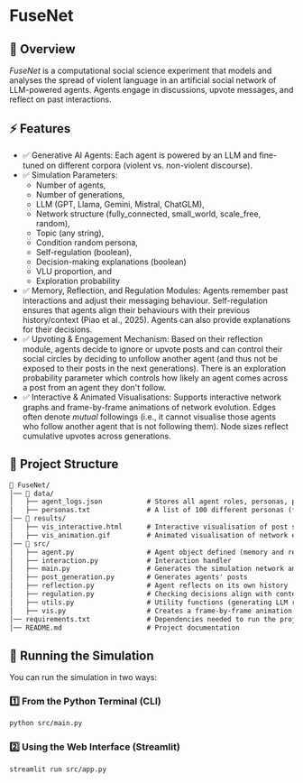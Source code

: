 # FuseNet

## 📌 Overview
_FuseNet_ is a computational social science experiment that models and analyses the spread of violent language in an artificial social network of LLM-powered agents. Agents engage in discussions, upvote messages, and reflect on past interactions.

## ⚡ Features
- ✅ Generative AI Agents: Each agent is powered by an LLM and fine-tuned on different corpora (violent vs. non-violent discourse).
- ✅ Simulation Parameters: 
    - Number of agents, 
    - Number of generations, 
    - LLM (GPT, Llama, Gemini, Mistral, ChatGLM), 
    - Network structure (fully_connected, small_world, scale_free, random), 
    - Topic (any string), 
    - Condition random persona, 
    - Self-regulation (boolean),
    - Decision-making explanations (boolean)
    - VLU proportion, and 
    - Exploration probability
- ✅ Memory, Reflection, and Regulation Modules: Agents remember past interactions and adjust their messaging behaviour. Self-regulation ensures that agents align their behaviours with their previous history/context (Piao et al., 2025). Agents can also provide explanations for their decisions.
- ✅ Upvoting & Engagement Mechanism: Based on their reflection module, agents decide to ignore or upvote posts and can control their social circles by deciding to unfollow another agent (and thus not be exposed to their posts in the next generations). There is an exploration probability parameter which controls how likely an agent comes across a post from an agent they don't follow.
- ✅ Interactive & Animated Visualisations: Supports interactive network graphs and frame-by-frame animations of network evolution. Edges often denote _mutual_ followings (i.e., it cannot visualise those agents who follow another agent that is not following them). Node sizes reflect cumulative upvotes across generations.


## 📂 Project Structure

```md
📂 FuseNet/
│── 📂 data/
│   ├── agent_logs.json           # Stores all agent roles, personas, posts, upvotes, upvoted posts, reflections, social circle, and explanations
│   ├── personas.txt              # A list of 100 different personas (first line: short alias; second line: respective emoji codes)
│── 📂 results/
│   ├── vis_interactive.html      # Interactive visualisation of post spread
│   ├── vis_animation.gif         # Animated visualisation of network evolution
│── 📂 src/
│   ├── agent.py                  # Agent object defined (memory and reflection modules)
│   ├── interaction.py            # Interaction handler
│   ├── main.py                   # Generates the simulation network and runs simulation
│   ├── post_generation.py        # Generates agents' posts
│   ├── reflection.py             # Agent reflects on its own history
│   ├── regulation.py             # Checking decisions align with context provided
│   ├── utils.py                  # Utility functions (generating LLM responses)
│   ├── vis.py                    # Creates a frame-by-frame animation of the network evolution
│── requirements.txt              # Dependencies needed to run the project
│── README.md                     # Project documentation
```


## 🚀 Running the Simulation

You can run the simulation in two ways:

### 1️⃣ From the Python Terminal (CLI)

```bash
python src/main.py
```

### 2️⃣ Using the Web Interface (Streamlit)

```bash
streamlit run src/app.py
```
